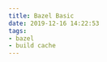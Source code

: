 ```yaml
---
title: Bazel Basic
date: 2019-12-16 14:22:53
tags:
- bazel
- build cache
---
```

<!--stackedit_data:
eyJoaXN0b3J5IjpbLTIyNzczOTI1MF19
-->